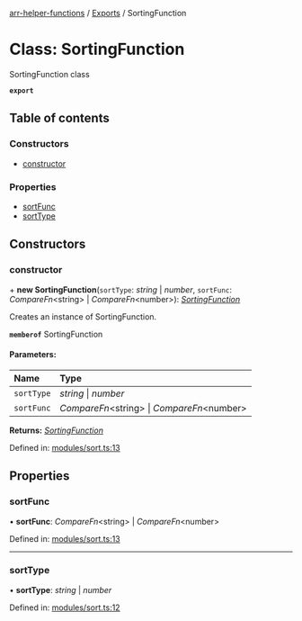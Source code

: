 [arr-helper-functions](../README.md) / [Exports](../modules.md) / SortingFunction

# Class: SortingFunction

SortingFunction class

**`export`** 

## Table of contents

### Constructors

- [constructor](sortingfunction.md#constructor)

### Properties

- [sortFunc](sortingfunction.md#sortfunc)
- [sortType](sortingfunction.md#sorttype)

## Constructors

### constructor

\+ **new SortingFunction**(`sortType`: *string* \| *number*, `sortFunc`: *CompareFn*<string\> \| *CompareFn*<number\>): [*SortingFunction*](sortingfunction.md)

Creates an instance of SortingFunction.

**`memberof`** SortingFunction

#### Parameters:

Name | Type |
:------ | :------ |
`sortType` | *string* \| *number* |
`sortFunc` | *CompareFn*<string\> \| *CompareFn*<number\> |

**Returns:** [*SortingFunction*](sortingfunction.md)

Defined in: [modules/sort.ts:13](https://github.com/alrico88/arr-helper-functions/blob/38857cd/src/modules/sort.ts#L13)

## Properties

### sortFunc

• **sortFunc**: *CompareFn*<string\> \| *CompareFn*<number\>

Defined in: [modules/sort.ts:13](https://github.com/alrico88/arr-helper-functions/blob/38857cd/src/modules/sort.ts#L13)

___

### sortType

• **sortType**: *string* \| *number*

Defined in: [modules/sort.ts:12](https://github.com/alrico88/arr-helper-functions/blob/38857cd/src/modules/sort.ts#L12)
